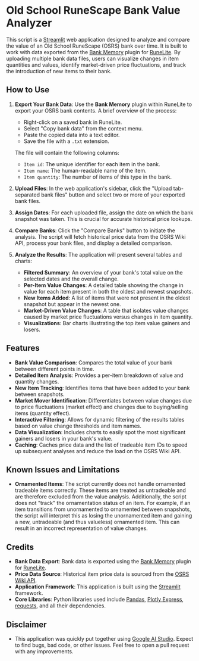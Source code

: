 # Old School RuneScape Bank Value Analyzer

This script is a [Streamlit](https://streamlit.io/) web application designed to analyze and compare the value of an Old School RuneScape (OSRS) bank over time. It is built to work with data exported from the [Bank Memory](https://runelite.net/plugin-hub/show/bank-memory) plugin for [RuneLite](https://runelite.net/). By uploading multiple bank data files, users can visualize changes in item quantities and values, identify market-driven price fluctuations, and track the introduction of new items to their bank.

## How to Use

1.  **Export Your Bank Data**: Use the **Bank Memory** plugin within RuneLite to export your OSRS bank contents. A brief overview of the process:
    *   Right-click on a saved bank in RuneLite.
    *   Select "Copy bank data" from the context menu.
    *   Paste the copied data into a text editor.
    *   Save the file with a `.txt` extension.

    The file will contain the following columns:
    *   `Item id`: The unique identifier for each item in the bank.
    *   `Item name`: The human-readable name of the item.
    *   `Item quantity`: The number of items of this type in the bank.

2.  **Upload Files**: In the web application's sidebar, click the "Upload tab-separated bank files" button and select two or more of your exported bank files.

3.  **Assign Dates**: For each uploaded file, assign the date on which the bank snapshot was taken. This is crucial for accurate historical price lookups.

4.  **Compare Banks**: Click the "Compare Banks" button to initiate the analysis. The script will fetch historical price data from the OSRS Wiki API, process your bank files, and display a detailed comparison.

5.  **Analyze the Results**: The application will present several tables and charts:
    *   **Filtered Summary**: An overview of your bank's total value on the selected dates and the overall change.
    *   **Per-Item Value Changes**: A detailed table showing the change in value for each item present in both the oldest and newest snapshots.
    *   **New Items Added**: A list of items that were not present in the oldest snapshot but appear in the newest one.
    *   **Market-Driven Value Changes**: A table that isolates value changes caused by market price fluctuations versus changes in item quantity.
    *   **Visualizations**: Bar charts illustrating the top item value gainers and losers.

## Features

*   **Bank Value Comparison**: Compares the total value of your bank between different points in time.
*   **Detailed Item Analysis**: Provides a per-item breakdown of value and quantity changes.
*   **New Item Tracking**: Identifies items that have been added to your bank between snapshots.
*   **Market Mover Identification**: Differentiates between value changes due to price fluctuations (market effect) and changes due to buying/selling items (quantity effect).
*   **Interactive Filtering**: Allows for dynamic filtering of the results tables based on value change thresholds and item names.
*   **Data Visualization**: Includes charts to easily spot the most significant gainers and losers in your bank's value.
*   **Caching**: Caches price data and the list of tradeable item IDs to speed up subsequent analyses and reduce the load on the OSRS Wiki API.

## Known Issues and Limitations

*   **Ornamented Items**: The script currently does not handle ornamented tradeable items correctly. These items are treated as untradeable and are therefore excluded from the value analysis. Additionally, the script does not "track" the ornamentation status of an item. For example, if an item transitions from unornamented to ornamented between snapshots, the script will interpret this as losing the unornamented item and gaining a new, untradeable (and thus valueless) ornamented item. This can result in an incorrect representation of value changes.

## Credits

*   **Bank Data Export**: Bank data is exported using the [Bank Memory](https://runelite.net/plugin-hub/show/bank-memory) plugin for [RuneLite](https://runelite.net/).
*   **Price Data Source**: Historical item price data is sourced from the [OSRS Wiki API](https://prices.runescape.wiki/api).
*   **Application Framework**: This application is built using the [Streamlit](https://streamlit.io/) framework.
*   **Core Libraries**: Python libraries used include [Pandas](https://pandas.pydata.org/), [Plotly Express](https://plotly.com/python/plotly-express/), [requests](https://github.com/psf/requests/), and all their dependencies.

## Disclaimer
*   This application was quickly put together using [Google AI Studio](https://ai.google.dev/). Expect to find bugs, bad code, or other issues. Feel free to open a pull request with any improvements.